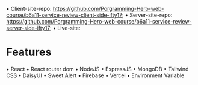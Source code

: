 • Client-site-repo: https://github.com/Porgramming-Hero-web-course/b6a11-service-review-client-side-ifty17;
• Server-site-repo: https://github.com/Porgramming-Hero-web-course/b6a11-service-review-server-side-ifty17;
• Live-site: 

# Features
• React
• React router dom
• NodeJS
• ExpressJS
• MongoDB
• Tailwind CSS
• DaisyUI
• Sweet Alert
• Firebase
• Vercel
• Environment Variable